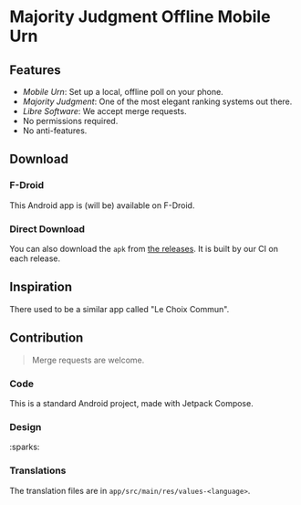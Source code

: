 # Majority Judgment Offline Mobile Urn

## Features

- *Mobile Urn*: Set up a local, offline poll on your phone.
- *Majority Judgment*: One of the most elegant ranking systems out there.
- *Libre Software*: We accept merge requests.
- No permissions required.
- No anti-features.


## Download

### F-Droid

This Android app is (will be) available on F-Droid.

### Direct Download

You can also download the `apk` from [the releases](https://github.com/MieuxVoter/majority-judgment-offline-urn-android/releases).
It is built by our CI on each release.


## Inspiration

There used to be a similar app called "Le Choix Commun".


## Contribution

> Merge requests are welcome.

### Code

This is a standard Android project, made with Jetpack Compose.

### Design

:sparks:

### Translations

The translation files are in `app/src/main/res/values-<language>`.
